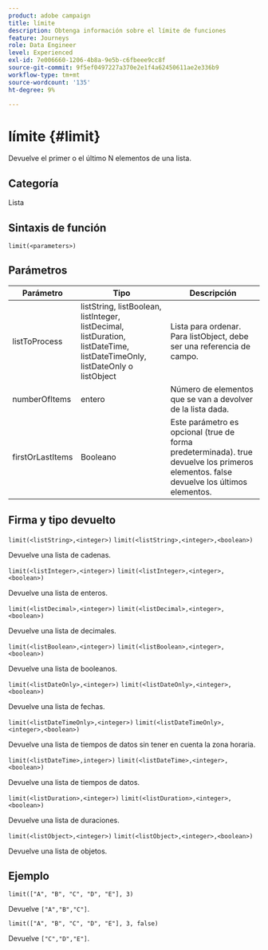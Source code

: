 ```yaml
---
product: adobe campaign
title: límite
description: Obtenga información sobre el límite de funciones
feature: Journeys
role: Data Engineer
level: Experienced
exl-id: 7e006660-1206-4b8a-9e5b-c6fbeee9cc8f
source-git-commit: 9f5ef0497227a370e2e1f4a62450611ae2e336b9
workflow-type: tm+mt
source-wordcount: '135'
ht-degree: 9%

---
```


# límite {#limit}

Devuelve el primer o el último N elementos de una lista.

## Categoría

Lista

## Sintaxis de función

`limit(<parameters>)`

## Parámetros

| Parámetro | Tipo | Descripción |
|-----------|------------------|------------------|
| listToProcess | listString, listBoolean, listInteger, listDecimal, listDuration, listDateTime, listDateTimeOnly, listDateOnly o listObject | Lista para ordenar. Para listObject, debe ser una referencia de campo. |
| numberOfItems | entero | Número de elementos que se van a devolver de la lista dada. |
| firstOrLastItems | Booleano | Este parámetro es opcional (true de forma predeterminada). true devuelve los primeros elementos. false devuelve los últimos elementos. |

## Firma y tipo devuelto

`limit(<listString>,<integer>)`
`limit(<listString>,<integer>,<boolean>)`

Devuelve una lista de cadenas.

`limit(<listInteger>,<integer>)`
`limit(<listInteger>,<integer>,<boolean>)`

Devuelve una lista de enteros.

`limit(<listDecimal>,<integer>)`
`limit(<listDecimal>,<integer>,<boolean>)`

Devuelve una lista de decimales.

`limit(<listBoolean>,<integer>)`
`limit(<listBoolean>,<integer>,<boolean>)`

Devuelve una lista de booleanos.

`limit(<listDateOnly>,<integer>)`
`limit(<listDateOnly>,<integer>,<boolean>)`

Devuelve una lista de fechas.

`limit(<listDateTimeOnly>,<integer>)`
`limit(<listDateTimeOnly>,<integer>,<boolean>)`

Devuelve una lista de tiempos de datos sin tener en cuenta la zona horaria.

`limit(<listDateTime>,integer>)`
`limit(<listDateTime>,<integer>,<boolean>)`

Devuelve una lista de tiempos de datos.

`limit(<listDuration>,<integer>)`
`limit(<listDuration>,<integer>,<boolean>)`

Devuelve una lista de duraciones.

`limit(<listObject>,<integer>)`
`limit(<listObject>,<integer>,<boolean>)`

Devuelve una lista de objetos.

## Ejemplo

`limit(["A", "B", "C", "D", "E"], 3)`

Devuelve `["A","B","C"]`.

`limit(["A", "B", "C", "D", "E"], 3, false)`

Devuelve `["C","D","E"]`.
